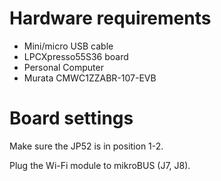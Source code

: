 Hardware requirements
=====================
- Mini/micro USB cable
- LPCXpresso55S36 board
- Personal Computer
- Murata CMWC1ZZABR-107-EVB

Board settings
==============
Make sure the JP52 is in position 1-2.

Plug the Wi-Fi module to mikroBUS (J7, J8).

